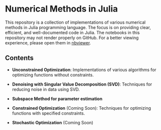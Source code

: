 # Numerical Methods in Julia

This repository is a collection of implementations of various numerical methods in Julia programming language. The focus is on providing clear, efficient, and well-documented code in Julia.
The notebooks in this repository may not render properly on GitHub. For a better viewing experience, please open them in [nbviewer](https://nbviewer.jupyter.org/).

## Contents

- **Unconstrained Optimization**: Implementations of various algorithms for optimizing functions without constraints.
  
- **Denoising with Singular Value Decomposition (SVD)**: Techniques for reducing noise in data using SVD.
  
- **Subspace Method for parameter estimation**

- **Constrained Optimization** (Coming Soon): Techniques for optimizing functions with specified constraints.
- **Stochastic Optimization** (Coming Soon) 
